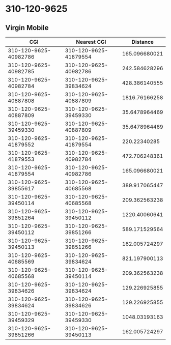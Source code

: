 # 310-120-9625
## Virgin Mobile


| CGI | Nearest CGI | Distance |
|-----|-------------|----------|
| 310-120-9625-40982786 | 310-120-9625-41879554 | 165.096680021 |
| 310-120-9625-40982785 | 310-120-9625-40982786 | 242.584628296 |
| 310-120-9625-40982784 | 310-120-9625-39834624 | 428.386140555 |
| 310-120-9625-40887808 | 310-120-9625-40887809 | 1816.76166258 |
| 310-120-9625-40887809 | 310-120-9625-39459330 | 35.6478964469 |
| 310-120-9625-39459330 | 310-120-9625-40887809 | 35.6478964469 |
| 310-120-9625-41879552 | 310-120-9625-41879554 | 220.22340285 |
| 310-120-9625-41879553 | 310-120-9625-40982784 | 472.706248361 |
| 310-120-9625-41879554 | 310-120-9625-40982786 | 165.096680021 |
| 310-120-9625-39855617 | 310-120-9625-40685568 | 389.917065447 |
| 310-120-9625-39450114 | 310-120-9625-40685568 | 209.362563238 |
| 310-120-9625-39851264 | 310-120-9625-39450112 | 1220.40060641 |
| 310-120-9625-39450112 | 310-120-9625-39851266 | 589.171529564 |
| 310-120-9625-39450113 | 310-120-9625-39851266 | 162.005724297 |
| 310-120-9625-40685569 | 310-120-9625-39834624 | 821.197900113 |
| 310-120-9625-40685568 | 310-120-9625-39450114 | 209.362563238 |
| 310-120-9625-39834626 | 310-120-9625-39834624 | 129.226925855 |
| 310-120-9625-39834624 | 310-120-9625-39834626 | 129.226925855 |
| 310-120-9625-39459329 | 310-120-9625-39459330 | 1048.03193163 |
| 310-120-9625-39851266 | 310-120-9625-39450113 | 162.005724297 |
